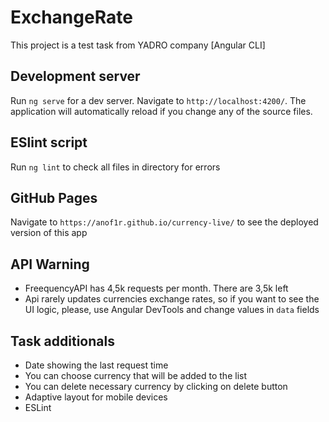 # ExchangeRate

This project is a test task from YADRO company [Angular CLI]

## Development server

Run `ng serve` for a dev server. Navigate to `http://localhost:4200/`. The application will automatically reload if you change any of the source files.

## ESlint script

Run `ng lint` to check all files in directory for errors

## GitHub Pages

Navigate to `https://anof1r.github.io/currency-live/` to see the deployed version of this app

## API Warning

- FreequencyAPI has 4,5k requests per month. There are 3,5k left
- Api rarely updates currencies exchange rates, so if you want to see the UI logic, please, use Angular DevTools and change values in `data` fields

## Task additionals

- Date showing the last request time
- You can choose currency that will be added to the list
- You can delete necessary currency by clicking on delete button
- Adaptive layout for mobile devices
- ESLint
